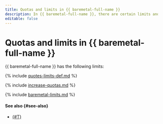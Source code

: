 ```yaml
---
title: Quotas and limits in {{ baremetal-full-name }}
description: In {{ baremetal-full-name }}, there are certain limits and quotas for servers and virtual routing and forwarding (VRF) segments. For more information about the service restrictions, read this article.
editable: false
---
```


# Quotas and limits in {{ baremetal-full-name }}

{{ baremetal-full-name }} has the following limits:

{% include [quotes-limits-def.md](../../_includes/quotes-limits-def.md) %}

{% include [increase-quotas.md](../../_includes/increase-quotas.md) %}

{% include [baremetal-limits.md](../../_includes/baremetal-limits.md) %}

#### See also {#see-also}

* [{#T}](./traffic-restrictions.md)